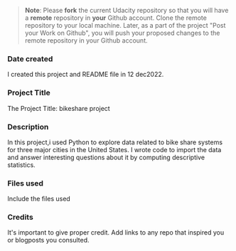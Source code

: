 >**Note**: Please **fork** the current Udacity repository so that you will have a **remote** repository in **your** Github account. Clone the remote repository to your local machine. Later, as a part of the project "Post your Work on Github", you will push your proposed changes to the remote repository in your Github account.

### Date created
I created this project and README file in 12 dec2022.

### Project Title
The Project Title: bikeshare project

### Description
In this project,i used Python to explore data related to bike share systems for three major cities in the United States.
I wrote code to import the data and answer interesting questions about it by computing descriptive statistics.

### Files used
Include the files used

### Credits
It's important to give proper credit. Add links to any repo that inspired you or blogposts you consulted.

